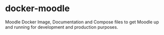 # docker-moodle
Moodle Docker Image, Documentation and Compose files to get Moodle up and running for development and production purposes.

